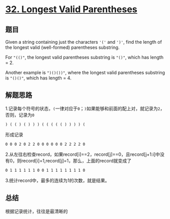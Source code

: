 # [32. Longest Valid Parentheses](https://leetcode.com/problems/longest-valid-parentheses/)

## 题目
Given a string containing just the characters `'('` and `')'`, find the length of the longest valid (well-formed) parentheses substring.

For `"(()"`, the longest valid parentheses substring is `"()"`, which has length = 2.

Another example is `")()())"`, where the longest valid parentheses substring is `"()()"`, which has length = 4.

## 解题思路
1.记录每个符号的状态，`(`一律对应于`0`；`)`如果能够和前面的配上对，就记录为`2`，否则，记录为`0`
```
) ( ( ) ( ) ) ) ( ( ( ( ( ) ) ) ) (
```
形成记录
```
0 0 0 2 0 2 2 0 0 0 0 0 0 2 2 2 2 0
```

2.从左往右检查record，如果record[i]==2，record[j]==0，且record[j+1:i]中没有0，则record[i]=1,record[j]=1，那么，上面的record就变成了
```
0 1 1 1 1 1 1 0 0 1 1 1 1 1 1 1 1 0
```
3.统计record中，最多的连续为1的次数，就是结果。
## 总结

根据记录统计，往往是最清晰的
